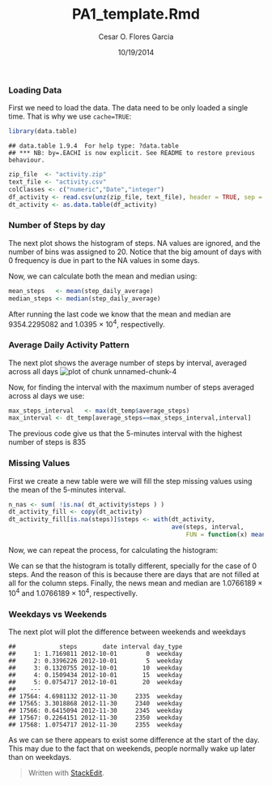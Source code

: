 ﻿---
title: "PA1_template.Rmd"
author: "Cesar O. Flores Garcia"
date: "10/19/2014"
output: html_document
---

### Loading Data

First we need to load the data. The data need to be only loaded a single time. That is why we use `cache=TRUE`:


```r
library(data.table)
```

```
## data.table 1.9.4  For help type: ?data.table
## *** NB: by=.EACHI is now explicit. See README to restore previous behaviour.
```

```r
zip_file  <- "activity.zip"
text_file <- "activity.csv"
colClasses <- c("numeric","Date","integer") 
df_activity <- read.csv(unz(zip_file, text_file), header = TRUE, sep = ",", colClasses=colClasses,na.strings="NA")
dt_activity <- as.data.table(df_activity)
```

### Number of Steps by day

The next plot shows the histogram of steps. NA values are ignored, and the number of bins was assigned to 20. Notice that the big amount of days with 0 frequency is due in part to the NA values in some days.
 

Now, we can calculate both the mean and median using:


```r
mean_steps   <- mean(step_daily_average)
median_steps <- median(step_daily_average)
```

After running the last code we know that the mean and median are 9354.2295082 and 1.0395 &times; 10<sup>4</sup>, respectivelly.

### Average Daily Activity Pattern
The next plot shows the average number of steps by interval, averaged across all days
![plot of chunk unnamed-chunk-4](figure/unnamed-chunk-4-1.png) 

Now, for finding the interval with the maximum number of steps averaged across al days we use:

```r
max_steps_interval   <- max(dt_temp$average_steps)
max_interval <- dt_temp[average_steps==max_steps_interval,interval]
```

The previous code give us that the 5-minutes interval with the highest number of steps is 835

### Missing Values

First we create a new table were we will fill the step missing values using the mean of the 5-minutes interval.


```r
n_nas <- sum( !is.na( dt_activity$steps ) ) 
dt_activity_fill <- copy(dt_activity)
dt_activity_fill[is.na(steps)]$steps <- with(dt_activity, 
                                             ave(steps, interval, 
                                                 FUN = function(x) mean(x, na.rm = TRUE)))[is.na(dt_activity_fill$steps)]
```

Now, we can repeat the process, for calculating the histogram: 

We can se that the histogram is totally different, specially for the case of 0 steps. And the reason of this is because there are days
that are not filled at all for the column steps. Finally, the news mean and median are 1.0766189 &times; 10<sup>4</sup> and 1.0766189 &times; 10<sup>4</sup>, respectivelly.

### Weekdays vs Weekends

The next plot will plot the difference between weekends and weekdays


```
##            steps       date interval day_type
##     1: 1.7169811 2012-10-01        0  weekday
##     2: 0.3396226 2012-10-01        5  weekday
##     3: 0.1320755 2012-10-01       10  weekday
##     4: 0.1509434 2012-10-01       15  weekday
##     5: 0.0754717 2012-10-01       20  weekday
##    ---                                       
## 17564: 4.6981132 2012-11-30     2335  weekday
## 17565: 3.3018868 2012-11-30     2340  weekday
## 17566: 0.6415094 2012-11-30     2345  weekday
## 17567: 0.2264151 2012-11-30     2350  weekday
## 17568: 1.0754717 2012-11-30     2355  weekday
```


As we can se there appears to exist some difference at the start of the day. This may due to the fact that on weekends, people normally
wake up later than on weekdays.



> Written with [StackEdit](https://stackedit.io/).
